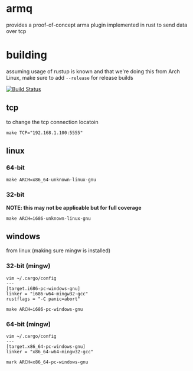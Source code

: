armq
===
provides a proof-of-concept arma plugin implemented in rust to send data over tcp

# building

assuming usage of rustup is known and that we're doing this from Arch Linux, make sure to add `--release` for release builds

[![Build Status](https://travis-ci.org/enckse/arma-rust-plugin.svg?branch=master)](https://travis-ci.org/enckse/arma-rust-plugin)


## tcp

to change the tcp connection locatoin
```
make TCP="192.168.1.100:5555"
```

## linux


### 64-bit

```
make ARCH=x86_64-unknown-linux-gnu
```

### 32-bit

**NOTE: this may not be applicable but for full coverage**

```
make ARCH=i686-unknown-linux-gnu
```

## windows

from linux (making sure mingw is installed)

### 32-bit (mingw)

```
vim ~/.cargo/config
---
[target.i686-pc-windows-gnu]
linker = "i686-w64-mingw32-gcc"
rustflags = "-C panic=abort"
```

```
make ARCH=i686-pc-windows-gnu
```

### 64-bit (mingw)

```
vim ~/.cargo/config
---
[target.x86_64-pc-windows-gnu]
linker = "x86_64-w64-mingw32-gcc"
```

```
mark ARCH=x86_64-pc-windows-gnu
```

